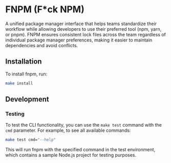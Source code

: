 # FNPM (F*ck NPM)

A unified package manager interface that helps teams standardize their workflow while allowing developers to use their preferred tool (npm, yarn, or pnpm). FNPM ensures consistent lock files across the team regardless of individual package manager preferences, making it easier to maintain dependencies and avoid conflicts.

## Installation

To install fnpm, run:

```bash
make install
```

## Development

### Testing

To test the CLI functionality, you can use the `make test` command with the `cmd` parameter. For example, to see all available commands:

```bash
make test cmd="--help"
```

This will run fnpm with the specified command in the test environment, which contains a sample Node.js project for testing purposes.